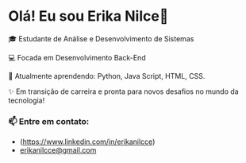 # Olá! Eu sou Erika Nilce👋

🎓 Estudante de Análise e Desenvolvimento de Sistemas  

💻 Focada em Desenvolvimento Back-End  

🌱 Atualmente aprendendo: Python, Java Script, HTML, CSS.

✨ Em transição de carreira e pronta para novos desafios no mundo da tecnologia!  


### 📫 Entre em contato:
- (https://www.linkedin.com/in/erikanilcce)
- erikanilcce@gmail.com
